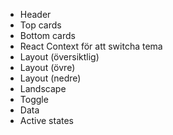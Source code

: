 - Header
- Top cards
- Bottom cards
- React Context för att switcha tema
- Layout (översiktlig)
- Layout (övre)
- Layout (nedre)
- Landscape
- Toggle
- Data
- Active states
